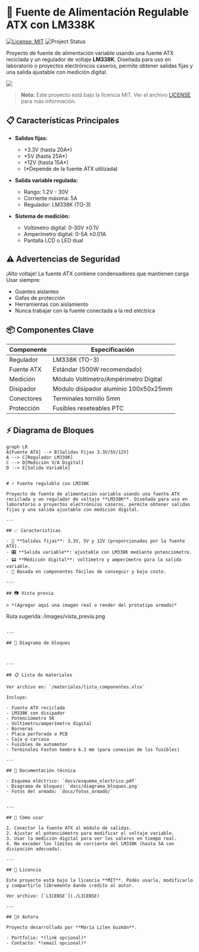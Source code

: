 # 🔋 Fuente de Alimentación Regulable ATX con LM338K

[![License: MIT](https://img.shields.io/badge/License-MIT-yellow.svg)](https://opensource.org/licenses/MIT)
![Project Status](https://img.shields.io/badge/Status-En%20desarrollo-blue)

Proyecto de fuente de alimentación variable usando una fuente ATX reciclada y un regulador de voltaje **LM338K**. Diseñada para uso en laboratorio o proyectos electrónicos caseros, permite obtener salidas fijas y una salida ajustable con medición digital.

![](https://via.placeholder.com/800x400?text=Imagen+Principal+del+Proyecto)

> **Nota:** Este proyecto está bajo la licencia MIT. Ver el archivo [LICENSE](./LICENSE) para más información.
## 📋 Características Principales

- **Salidas fijas:** 
  - +3.3V (hasta 20A*)
  - +5V (hasta 25A*)
  - +12V (hasta 15A*)
  - (*Depende de la fuente ATX utilizada)
  
- **Salida variable regulada:**
  - Rango: 1.2V - 30V
  - Corriente máxima: 5A
  - Regulador: LM338K (TO-3)
  
- **Sistema de medición:**
  - Voltímetro digital: 0-30V ±0.1V
  - Amperímetro digital: 0-5A ±0.01A
  - Pantalla LCD o LED dual

## ⚠️ Advertencias de Seguridad

¡Alto voltaje! La fuente ATX contiene condensadores que mantienen carga
Usar siempre:
  - Guantes aislantes
  - Gafas de protección
  - Herramientas con aislamiento
  - Nunca trabajar con la fuente conectada a la red eléctrica

## 📦 Componentes Clave

| Componente | Especificación |
|------------|----------------|
| Regulador | LM338K (TO-3) |
| Fuente ATX | Estándar (500W recomendado) |
| Medición | Módulo Voltímetro/Ampérimetro Digital |
| Disipador | Módulo disipador aluminio 100x50x25mm |
| Conectores | Terminales tornillo 5mm |
| Protección | Fusibles reseteables PTC |

## ⚡ Diagrama de Bloques

```mermaid
graph LR
A[Fuente ATX] --> B[Salidas Fijas 3.3V/5V/12V]
A --> C[Regulador LM338K]
C --> D[Medición V/A Digital]
D --> E[Salida Variable]


# ⚡ Fuente regulable con LM338K

Proyecto de fuente de alimentación variable usando una fuente ATX reciclada y un regulador de voltaje **LM338K**. Diseñada para uso en laboratorio o proyectos electrónicos caseros, permite obtener salidas fijas y una salida ajustable con medición digital.

---

## ✅ Características

- 🔌 **Salidas fijas**: 3.3V, 5V y 12V (proporcionadas por la fuente ATX).
- 🎛️ **Salida variable**: ajustable con LM338K mediante potenciómetro.
- 📟 **Medición digital**: voltímetro y amperímetro para la salida variable.
- 🔧 Basada en componentes fáciles de conseguir y bajo costo.

---

## 📷 Vista previa

> *(Agregar aquí una imagen real o render del prototipo armado)*

```
Ruta sugerida: /images/vista_previa.png
```

---

## 📐 Diagrama de bloques



---

## 📋 Lista de materiales

Ver archivo en: `/materiales/lista_componentes.xlsx`

Incluye:

- Fuente ATX reciclada
- LM338K con disipador
- Potenciómetro 5K
- Voltímetro/amperímetro digital
- Borneras
- Placa perforada o PCB
- Caja o carcasa
- Fusibles de automotor
- Terminales Faston hembra 6.3 mm (para conexión de los fusibles)

---

## 📎 Documentación técnica

- Esquema eléctrico: `docs/esquema_electrico.pdf`
- Diagrama de bloques: `docs/diagrama_bloques.png`
- Fotos del armado: `docs/fotos_armado/`


---

## 🧠 Cómo usar

1. Conectar la fuente ATX al módulo de salidas.
2. Ajustar el potenciómetro para modificar el voltaje variable.
3. Usar la medición digital para ver los valores en tiempo real.
4. No exceder los límites de corriente del LM338K (hasta 5A con disipación adecuada).

---

## 📜 Licencia

Este proyecto está bajo la licencia **MIT**. Podés usarlo, modificarlo y compartirlo libremente dando crédito al autor.

Ver archivo: [`LICENSE`](./LICENSE)

---

## 🙋‍♀️ Autora

Proyecto desarrollado por **María Lilen Guzmán**.

- Portfolio: *(link opcional)*
- Contacto: *(email opcional)*


